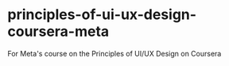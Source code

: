 # principles-of-ui-ux-design-coursera-meta
For Meta's course on the Principles of UI/UX Design on Coursera
